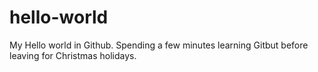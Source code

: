 # hello-world
My Hello world in Github.
Spending a few minutes learning Gitbut before leaving for Christmas holidays.
